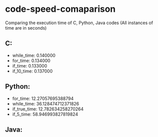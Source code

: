 # code-speed-comaparison
Comparing the execution time of C, Python, Java codes
(All instances of time are in seconds)
## C:
* while_time: 0.140000
* for_time: 0.134000
* if_time: 0.133000
* if_10_time: 0.137000


## Python:
* for_time: 12.27057695388794
* while_time: 36.128474712371826
* if_true_time: 12.782634258270264
* if_5_time: 58.946993827819824

## Java:
